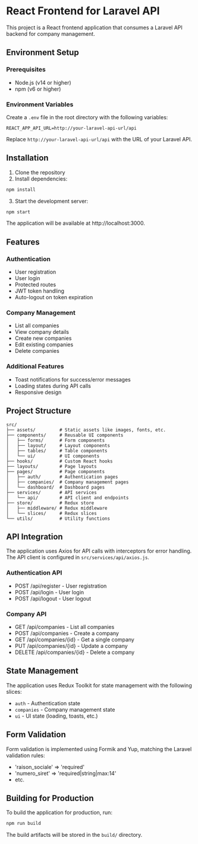 # React Frontend for Laravel API

This project is a React frontend application that consumes a Laravel API backend for company management.

## Environment Setup

### Prerequisites

- Node.js (v14 or higher)
- npm (v6 or higher)

### Environment Variables

Create a `.env` file in the root directory with the following variables:

```
REACT_APP_API_URL=http://your-laravel-api-url/api
```

Replace `http://your-laravel-api-url/api` with the URL of your Laravel API.

## Installation

1. Clone the repository
2. Install dependencies:

```bash
npm install
```

3. Start the development server:

```bash
npm start
```

The application will be available at http://localhost:3000.

## Features

### Authentication

- User registration
- User login
- Protected routes
- JWT token handling
- Auto-logout on token expiration

### Company Management

- List all companies
- View company details
- Create new companies
- Edit existing companies
- Delete companies

### Additional Features

- Toast notifications for success/error messages
- Loading states during API calls
- Responsive design

## Project Structure

```
src/
├── assets/         # Static assets like images, fonts, etc.
├── components/     # Reusable UI components
│   ├── forms/      # Form components
│   ├── layout/     # Layout components
│   ├── tables/     # Table components
│   └── ui/         # UI components
├── hooks/          # Custom React hooks
├── layouts/        # Page layouts
├── pages/          # Page components
│   ├── auth/       # Authentication pages
│   ├── companies/  # Company management pages
│   └── dashboard/  # Dashboard pages
├── services/       # API services
│   └── api/        # API client and endpoints
├── store/          # Redux store
│   ├── middleware/ # Redux middleware
│   └── slices/     # Redux slices
└── utils/          # Utility functions
```

## API Integration

The application uses Axios for API calls with interceptors for error handling. The API client is configured in `src/services/api/axios.js`.

### Authentication API

- POST /api/register - User registration
- POST /api/login - User login
- POST /api/logout - User logout

### Company API

- GET /api/companies - List all companies
- POST /api/companies - Create a company
- GET /api/companies/{id} - Get a single company
- PUT /api/companies/{id} - Update a company
- DELETE /api/companies/{id} - Delete a company

## State Management

The application uses Redux Toolkit for state management with the following slices:

- `auth` - Authentication state
- `companies` - Company management state
- `ui` - UI state (loading, toasts, etc.)

## Form Validation

Form validation is implemented using Formik and Yup, matching the Laravel validation rules:

- 'raison_sociale' => 'required'
- 'numero_siret' => 'required|string|max:14'
- etc.

## Building for Production

To build the application for production, run:

```bash
npm run build
```

The build artifacts will be stored in the `build/` directory.